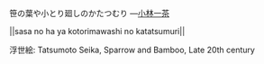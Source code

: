 笹の葉や小とり廻しのかたつむり
—[小林一茶](https://ja.wikipedia.org/wiki/小林一茶)

||sasa no ha ya kotorimawashi no katatsumuri||

浮世絵: Tatsumoto Seika, Sparrow and Bamboo, Late 20th century